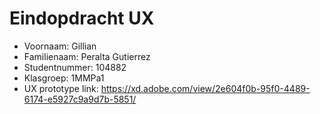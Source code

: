 # Eindopdracht UX

- Voornaam: Gillian
- Familienaam: Peralta Gutierrez
- Studentnummer: 104882
- Klasgroep: 1MMPa1
- UX prototype link: https://xd.adobe.com/view/2e604f0b-95f0-4489-6174-e5927c9a9d7b-5851/
